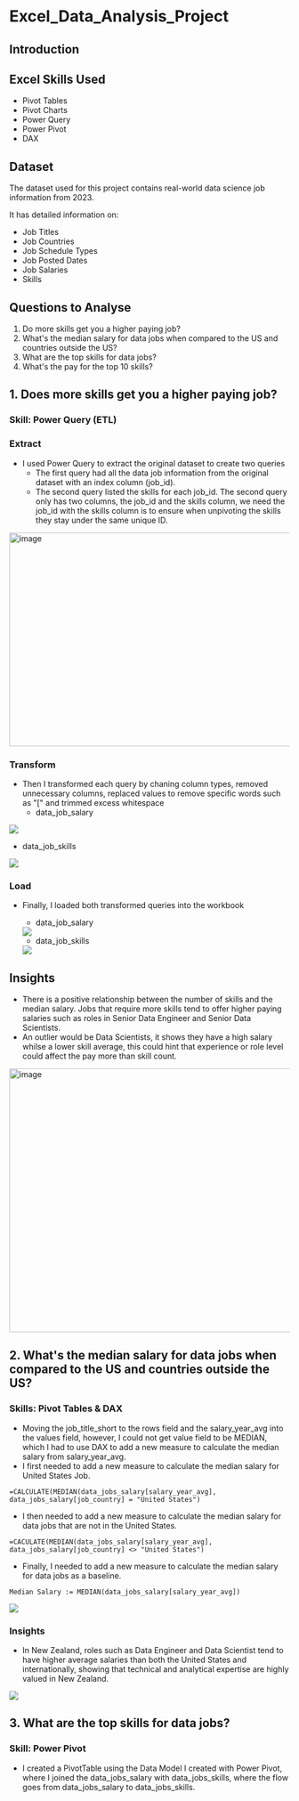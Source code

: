 # Excel_Data_Analysis_Project

## Introduction

## Excel Skills Used
- Pivot Tables
- Pivot Charts
- Power Query
- Power Pivot
- DAX

## Dataset
The dataset used for this project contains real-world data science job information from 2023.

It has detailed information on:
- Job Titles
- Job Countries
- Job Schedule Types
- Job Posted Dates
- Job Salaries
- Skills
  
## Questions to Analyse
1. Do more skills get you a higher paying job?
2. What's the median salary for data jobs when compared to the US and countries outside the US?
3. What are the top skills for data jobs?
4. What's the pay for the top 10 skills?
   
## 1. Does more skills get you a higher paying job?
### Skill: Power Query (ETL)

### Extract
- I used Power Query to extract the original dataset to create two queries
  - The first query had all the data job information from the original dataset with an index column (job_id).
  - The second query listed the skills for each job_id. The second query only has two columns, the job_id and the skills column, we need the job_id with the skills column is to ensure when unpivoting the skills they stay under the same unique ID.
<img width="547" height="384" alt="image" src="https://github.com/user-attachments/assets/8e9906fa-ec15-44f4-a2ca-f094fad77885" />

### Transform
- Then I transformed each query by chaning column types, removed unnecessary columns, replaced values to remove specific words such as "[" and trimmed excess whitespace
  - data_job_salary
<img src="https://github.com/ewensyee/Excel_Data_Analysis_Project_with_Dashboard/blob/6c200dc1b3dbeb3ae49d65bb34b39c7ca8cbb91f/Transform-salary.jpg">

  - data_job_skills

<img src="https://github.com/ewensyee/Excel_Data_Analysis_Project_with_Dashboard/blob/6c200dc1b3dbeb3ae49d65bb34b39c7ca8cbb91f/Transform-skills.jpg">

### Load
- Finally, I loaded both transformed queries into the workbook
  - data_job_salary
   <img src="https://github.com/ewensyee/Excel_Data_Analysis_Project_with_Dashboard/blob/586dfa7bac85c398dca91709f912a2ed40c76592/Load-all.jpg">

  - data_job_skills
   <img src="https://github.com/ewensyee/Excel_Data_Analysis_Project_with_Dashboard/blob/586dfa7bac85c398dca91709f912a2ed40c76592/Load-skills.jpg">

## Insights
- There is a positive relationship between the number of skills and the median salary. Jobs that require more skills tend to offer higher paying salaries such as roles in Senior Data Engineer and Senior Data Scientists.
- An outlier would be Data Scientists, it shows they have a high salary whilse a lower skill average, this could hint that experience or role level could affect the pay more than skill count.

<img width="893" height="474" alt="image" src="https://github.com/user-attachments/assets/5f8a4a85-5dca-4582-817d-1e62128e2c24" />

## 2. What's the median salary for data jobs when compared to the US and countries outside the US?
### Skills: Pivot Tables & DAX
- Moving the job_title_short to the rows field and the salary_year_avg into the values field, however, I could not get value field to be MEDIAN, which I had to use DAX to add a new measure to calculate the median salary from salary_year_avg.
- I first needed to add a new measure to calculate the median salary for United States Job.
```
=CALCULATE(MEDIAN(data_jobs_salary[salary_year_avg], data_jobs_salary[job_country] = "United States")
```
- I then needed to add a new measure to calculate the median salary for data jobs that are not in the United States.
```
=CACULATE(MEDIAN(data_jobs_salary[salary_year_avg], data_jobs_salary[job_country] <> "United States")
```
- Finally, I needed to add a new measure to calculate the median salary for data jobs as a baseline.
```
Median Salary := MEDIAN(data_jobs_salary[salary_year_avg])
```
<img src="https://github.com/ewensyee/Excel_Data_Analysis_Project_with_Dashboard/blob/0a8113d0063e3c4f75e87a417cc83083b2de729b/images/median%20calculation.jpg">

### Insights
- In New Zealand, roles such as Data Engineer and Data Scientist tend to have higher average salaries than both the United States and internationally, showing that technical and analytical expertise are highly valued in New Zealand. 
<img src="https://github.com/ewensyee/Excel_Data_Analysis_Project_with_Dashboard/blob/5d55bc148c3e15feec7f6b79280ff8c399bb101c/images/second%20question.jpg">

## 3. What are the top skills for data jobs?
### Skill: Power Pivot
- I created a PivotTable using the Data Model I created with Power Pivot, where I joined the data_jobs_salary with data_jobs_skills, where the flow goes from data_jobs_salary to data_jobs_skills.
